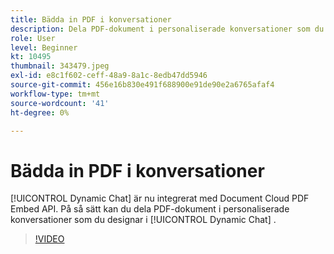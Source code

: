```yaml
---
title: Bädda in PDF i konversationer
description: Dela PDF-dokument i personaliserade konversationer som du designar i Dynamic Chat.
role: User
level: Beginner
kt: 10495
thumbnail: 343479.jpeg
exl-id: e8c1f602-ceff-48a9-8a1c-8edb47dd5946
source-git-commit: 456e16b830e491f688900e91de90e2a6765afaf4
workflow-type: tm+mt
source-wordcount: '41'
ht-degree: 0%

---
```


# Bädda in PDF i konversationer

[!UICONTROL Dynamic Chat]  är nu integrerat med Document Cloud PDF Embed API. På så sätt kan du dela PDF-dokument i personaliserade konversationer som du designar i [!UICONTROL Dynamic Chat] .

>[!VIDEO](https://video.tv.adobe.com/v/343479/?quality=12&learn=on)
